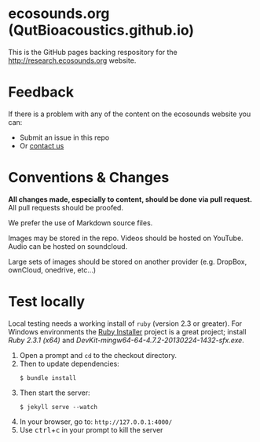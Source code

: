 # ecosounds.org (QutBioacoustics.github.io)

This is the GitHub pages backing respository for the <http://research.ecosounds.org> website.

# Feedback
If there is a problem with any of the content on the ecosounds website you can:

- Submit an issue in this repo
- Or [contact us](http://baw.ecosounds.org/contact_us) 

# Conventions & Changes

**All changes made, especially to content, should be done via pull request.** All pull requests should be proofed.

We prefer the use of Markdown source files. 

Images may be stored in the repo. Videos should be hosted on YouTube. Audio can be hosted on soundcloud.

Large sets of images should be stored on another provider (e.g. DropBox, ownCloud, onedrive, etc...)

 
# Test locally

Local testing needs a working install of `ruby` (version 2.3 or greater).
For Windows environments the [Ruby Installer](http://rubyinstaller.org/downloads/) project is a great project; install 
_Ruby 2.3.1 (x64)_ and _DevKit-mingw64-64-4.7.2-20130224-1432-sfx.exe_.

1. Open a prompt and `cd` to the checkout directory.
1. Then to update dependencies:
    ```shell
    $ bundle install
    ```
1. Then start the server:
    ```shell
    $ jekyll serve --watch
    ```
1. In your browser, go to: `http://127.0.0.1:4000/`
1. Use <kbd>ctrl</kbd>+<kbd>c</kbd> in your prompt to kill the server 